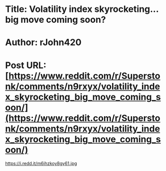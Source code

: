 # Title: Volatility index skyrocketing... big move coming soon?
# Author: rJohn420
# Post URL: [https://www.reddit.com/r/Superstonk/comments/n9rxyx/volatility_index_skyrocketing_big_move_coming_soon/](https://www.reddit.com/r/Superstonk/comments/n9rxyx/volatility_index_skyrocketing_big_move_coming_soon/)


https://i.redd.it/m6ihzkoy8gy61.jpg